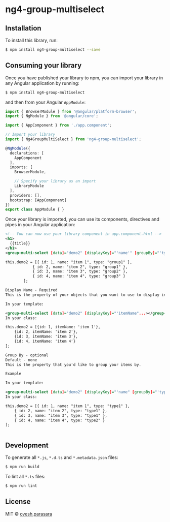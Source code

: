 # ng4-group-multiselect

## Installation

To install this library, run:

```bash
$ npm install ng4-group-multiselect --save
```

## Consuming your library

Once you have published your library to npm, you can import your library in any Angular application by running:

```bash
$ npm install ng4-group-multiselect
```

and then from your Angular `AppModule`:

```typescript
import { BrowserModule } from '@angular/platform-browser';
import { NgModule } from '@angular/core';

import { AppComponent } from './app.component';

// Import your library
import { Ng4GroupMultiSelect } from 'ng4-group-multiselect';

@NgModule({
  declarations: [
    AppComponent
  ],
  imports: [
    BrowserModule,

    // Specify your library as an import
    LibraryModule
  ],
  providers: [],
  bootstrap: [AppComponent]
})
export class AppModule { }
```

Once your library is imported, you can use its components, directives and pipes in your Angular application:

```xml
<!-- You can now use your library component in app.component.html -->
<h1>
  {{title}}
</h1>
<group-multi-select [data]="demo2" [displayKey]="'name'" [groupBy]="'type'" [(ngModel)]="selectedItems" ></group-multi-select>

this.demo2 = [{ id: 1, name: "item 1", type: "group1" }, 
            { id: 2, name: "item 2", type: "group1" }, 
            { id: 3, name: "item 3", type: "group2" }, 
            { id: 4, name: "item 4", type: "group3" }
        ];

Display Name - Required
This is the property of your objects that you want to use to display in the selected values list, as well as in the list of available options. The value can be whatever you want, as long as it's a key value in your objects - this should be a string.

In your template:

<group-multi-select [data]="demo2" [displayKey]="'itemName"...></group-multi-select>
In your class:

this.demo2 = [{id: 1, itemName: 'item 1'}, 
    {id: 2, itemName: 'item 2'}, 
    {id: 3, itemName: 'item 3'}, 
    {id: 4, itemName: 'item 4'}
];

Group By - optional
Default - none
This is the property that you'd like to group your items by.

Example

In your template:

<group-multi-select [data]="demo2" [displayKey]="'name" [groupBy]="'type'"...></group-multi-select>
In your class:

this.demo2 = [{ id: 1, name: "item 1", type: "type1" }, 
    { id: 2, name: "item 2", type: "type1" }, 
    { id: 3, name: "item 3", type: "type1" }, 
    { id: 4, name: "item 4", type: "type2" }
];



```

## Development

To generate all `*.js`, `*.d.ts` and `*.metadata.json` files:

```bash
$ npm run build
```

To lint all `*.ts` files:

```bash
$ npm run lint
```

## License

MIT © [ovesh.parasara](mailto:ovesh.parasara@gmail.com)
